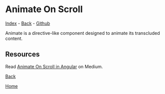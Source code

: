 # Animate On Scroll

[Index](docs/index#animate-on-scroll) - [Back](back) - [Github](https://github.com/wizdmio/wizdm/tree/master/libs/animate)

Animate is a directive-like component designed to animate its transcluded content. 

## Resources

Read [Animate On Scroll in Angular](https://medium.com/wizdm-genesys/animate-on-scroll-in-angular-330efd05ebec) on Medium.

[Back](back)

[Home](home)